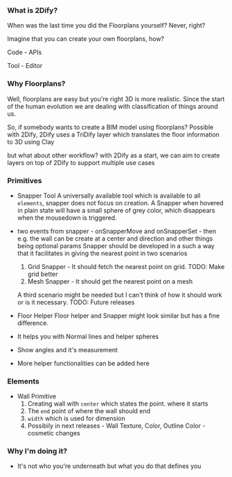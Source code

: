 ### What is 2Dify?

When was the last time you did the Floorplans yourself?
Never, right? 

Imagine that you can create your own floorplans, how? 

Code - APIs

Tool - Editor

### Why Floorplans?

Well, floorplans are easy but you're right 3D is more realistic.
Since the start of the human evolution we are dealing with classification of things around us.

So, if somebody wants to create a BIM model using floorplans?
Possible with 2Dify, 2Dify uses a TriDify layer which translates the floor information to 3D using Clay

but what about other workflow?
with 2Dify as a start, we can aim to create layers on top of 2Dify to support multiple use cases

### Primitives
- Snapper Tool 
A universally available tool which is available to all `elements`, snapper does not focus on creation.
A Snapper when hovered in plain state will have a small sphere of grey color, which disappears when the mousedown is triggered.
- two events from snapper - onSnapperMove and onSnapperSet - then e.g. the wall can be create at a center and direction and other things being optional params
Snapper should be developed in a such a way that it facilitates in giving the nearest point in two scenarios
  1. Grid Snapper - It should fetch the nearest point on grid. TODO: Make grid better
  2. Mesh Snapper - It should get the nearest point on a mesh

  A third scenario might be needed but I can't think of how it should work or is it necessary. TODO: Future releases

- Floor Helper
Floor helper and Snapper might look similar but has a fine difference.
- It helps you with Normal lines and helper spheres
- Show angles and it's measurement
- More helper functionalities can be added here

### Elements
- Wall Primitive
  1. Creating wall with `center` which states the point. where it starts
  2. The `end` point of where the wall should end
  3. `width` which is used for dimension
  4. Possibily in next releases - Wall Texture, Color, Outline Color - cosmetic changes

### Why I'm doing it?
- It's not who you're underneath but what you do that defines you